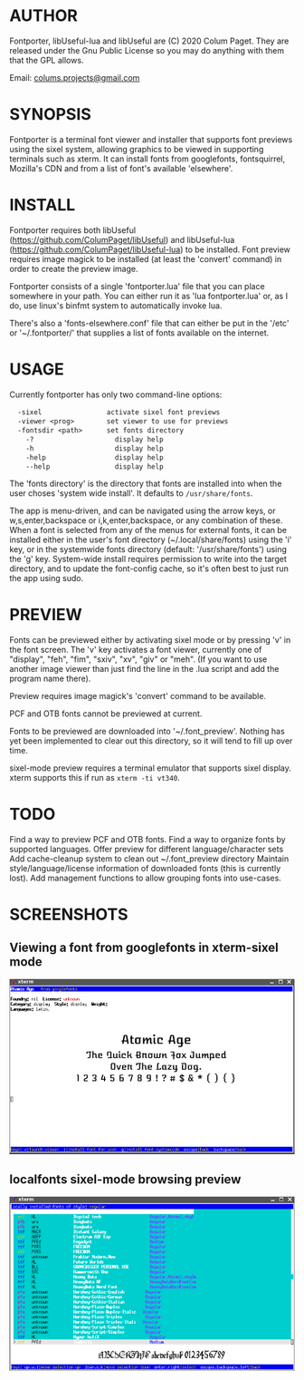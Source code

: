 AUTHOR
======

Fontporter, libUseful-lua and libUseful are (C) 2020 Colum Paget. They are released under the Gnu Public License so you may do anything with them that the GPL allows.

Email: colums.projects@gmail.com


SYNOPSIS
========

Fontporter is a terminal font viewer and installer that supports font previews using the sixel system, allowing graphics to be viewed in supporting terminals such as xterm. It can install fonts from googlefonts, fontsquirrel, Mozilla's CDN and from a list of font's available 'elsewhere'.

INSTALL
=======

Fontporter requires both libUseful (https://github.com/ColumPaget/libUseful) and libUseful-lua (https://github.com/ColumPaget/libUseful-lua) to be installed. Font preview requires image magick to be installed (at least the 'convert' command) in order to create the preview image. 

Fontporter consists of a single 'fontporter.lua' file that you can place somewhere in your path. You can either run it as 'lua fontporter.lua' or, as I do, use linux's binfmt system to automatically invoke lua.

There's also a 'fonts-elsewhere.conf' file that can either be put in the '/etc' or '~/.fontporter/' that supplies a list of fonts available on the internet.


USAGE
=====

Currently fontporter has only two command-line options:

```
  -sixel                activate sixel font previews
  -viewer <prog>        set viewer to use for previews
  -fontsdir <path>      set fonts directory
	-?                    display help
	-h                    display help
	-help                 display help
	--help                display help
```

The 'fonts directory' is the directory that fonts are installed into when the user choses 'system wide install'. It defaults to `/usr/share/fonts`.

The app is menu-driven, and can be navigated using the arrow keys, or w,s,enter,backspace or i,k,enter,backspace, or any combination of these. When a font is selected from any of the menus for external fonts, it can be installed either in the user's font directory (~/.local/share/fonts) using the 'i' key, or in the systemwide fonts directory (default: '/usr/share/fonts') using the 'g' key. System-wide install requires permission to write into the target directory, and to update the font-config cache, so it's often best to just run the app using sudo.


PREVIEW
=======

Fonts can be previewed either by activating sixel mode or by pressing 'v' in the font screen. The 'v' key activates a font viewer, currently one of "display", "feh", "fim", "sxiv", "xv", "giv" or "meh". (If you want to use another image viewer than just find the line in the .lua script and add the program name there).

Preview requires image magick's 'convert' command to be available.

PCF and OTB fonts cannot be previewed at current.

Fonts to be previewed are downloaded into '~/.font_preview'. Nothing has yet been implemented to clear out this directory, so it will tend to fill up over time.

sixel-mode preview requires a terminal emulator that supports sixel display. xterm supports this if run as `xterm -ti vt340`.


TODO
====

Find a way to preview PCF and OTB fonts.
Find a way to organize fonts by supported languages.
Offer preview for different language/character sets
Add cache-cleanup system to clean out ~/.font_preview directory
Maintain style/language/license information of downloaded fonts (this is currently lost).
Add management functions to allow grouping fonts into use-cases.


SCREENSHOTS
===========


## Viewing a font from googlefonts in xterm-sixel mode

![googlefonts sixel preview](googlefont-screenshot.png)


## localfonts sixel-mode browsing preview

![locally installed fonts sixel preview](localfonts-screenshot.png)
